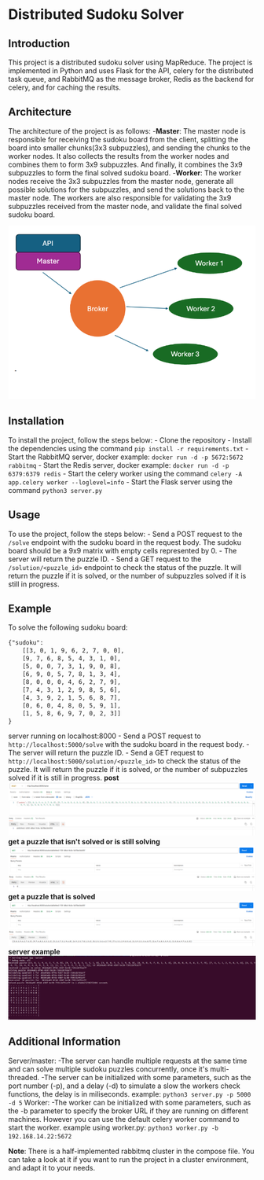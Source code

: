 # Distributed Sudoku Solver

## Introduction
This project is a distributed sudoku solver using MapReduce. The project is implemented in Python and uses Flask for the API, celery for the distributed task queue, and RabbitMQ as the message broker, Redis as the backend for celery, and for caching the results.

## Architecture
The architecture of the project is as follows:
    -**Master**: The master node is responsible for receiving the sudoku board from the client, splitting the board into smaller chunks(3x3 subpuzzles), and sending the chunks to the worker nodes. It also collects the results from the worker nodes and combines them to form 3x9 subpuzzles. And finally, it combines the 3x9 subpuzzles to form the final solved sudoku board.
    -**Worker**: The worker nodes receive the 3x3 subpuzzles from the master node, generate all possible solutions for the subpuzzles, and send the solutions back to the master node. The workers are also responsible for validating the 3x9 subpuzzles received from the master node, and validate the final solved sudoku board.

![Architecture](./readme/arch.png)

## Installation
To install the project, follow the steps below:
    - Clone the repository
    - Install the dependencies using the command `pip install -r requirements.txt`
    - Start the RabbitMQ server, docker example: `docker run -d -p 5672:5672 rabbitmq`
    - Start the Redis server, docker example: `docker run -d -p 6379:6379 redis`
    - Start the celery worker using the command `celery -A app.celery worker --loglevel=info`
    - Start the Flask server using the command `python3 server.py`

## Usage
To use the project, follow the steps below:
    - Send a POST request to the `/solve` endpoint with the sudoku board in the request body. The sudoku board should be a 9x9 matrix with empty cells represented by 0.
    - The server will return the puzzle ID.
    - Send a GET request to the `/solution/<puzzle_id>` endpoint to check the status of the puzzle. It will return the puzzle if it is solved, or the number of subpuzzles solved if it is still in progress.

## Example
To solve the following sudoku board:
```
{"sudoku": 
    [[3, 0, 1, 9, 6, 2, 7, 0, 0], 
    [9, 7, 6, 8, 5, 4, 3, 1, 0], 
    [5, 0, 0, 7, 3, 1, 9, 0, 8], 
    [6, 9, 0, 5, 7, 8, 1, 3, 4], 
    [8, 0, 0, 0, 4, 6, 2, 7, 9], 
    [7, 4, 3, 1, 2, 9, 8, 5, 6], 
    [4, 3, 9, 2, 1, 5, 6, 8, 7], 
    [0, 6, 0, 4, 8, 0, 5, 9, 1], 
    [1, 5, 8, 6, 9, 7, 0, 2, 3]]
}
```
server running on localhost:8000
    - Send a POST request to `http://localhost:5000/solve` with the sudoku board in the request body.
    - The server will return the puzzle ID.
    - Send a GET request to `http://localhost:5000/solution/<puzzle_id>` to check the status of the puzzle. It will return the puzzle if it is solved, or the number of subpuzzles solved if it is still in progress.
    **post**
    ![Post request](./readme/postsolve.png)
    **get a puzzle that isn't solved or is still solving**
    ![Get unsolved request](./readme/getnotsolved.png)
    **get a puzzle that is solved**
    ![Get solved request](./readme/getsolved.png)
    **server example**
    ![Server example](./readme/serverexe.png)
## Additional Information
Server/master:
    -The server can handle multiple requests at the same time and can solve multiple sudoku puzzles concurrently, once it's multi-threaded.
    -The server can be initialized with some parameters, such as the port number (-p), and a delay (-d) to simulate a slow the workers check functions, the delay is in miliseconds.
    example: `python3 server.py -p 5000 -d 5` 
Worker:
    -The worker can be initialized with some parameters, such as the -b parameter to specify the broker URL if they are running on different machines. However you can use the default celery worker command to start the worker.
    example using worker.py: `python3 worker.py -b 192.168.14.22:5672`

**Note**: There is a half-implemented rabbitmq cluster in the compose file. You can take a look at it if you want to run the project in a cluster environment, and adapt it to your needs.